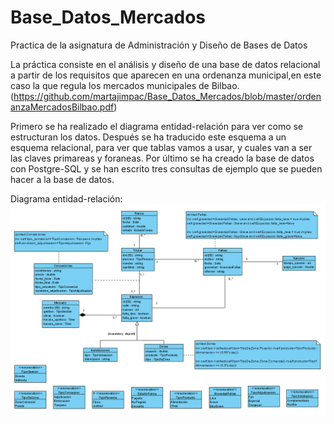 # Base_Datos_Mercados
Practica de la asignatura de Administración y Diseño de Bases de Datos

La práctica consiste en el análisis y diseño de una base de datos relacional a partir de los requisitos que aparecen en una ordenanza municipal,en este caso la que regula los mercados municipales de Bilbao. (https://github.com/martajimpac/Base_Datos_Mercados/blob/master/ordenanzaMercadosBilbao.pdf)

Primero se ha realizado el diagrama entidad-relación para ver como se estructuran los datos.
Después se ha traducido este esquema a un esquema relacional, para ver que tablas vamos a usar, y cuales van a ser las claves primareas y foraneas.
Por último se ha creado la base de datos con Postgre-SQL y se han escrito tres consultas de ejemplo que se pueden hacer a la base de datos.

Diagrama entidad-relación:
![alt text](https://github.com/martajimpac/Base_Datos_Mercados/blob/master/ADBD-Diagrama%20_%20-%20Visual%20Paradigm%20Standard%202021-12.png)
